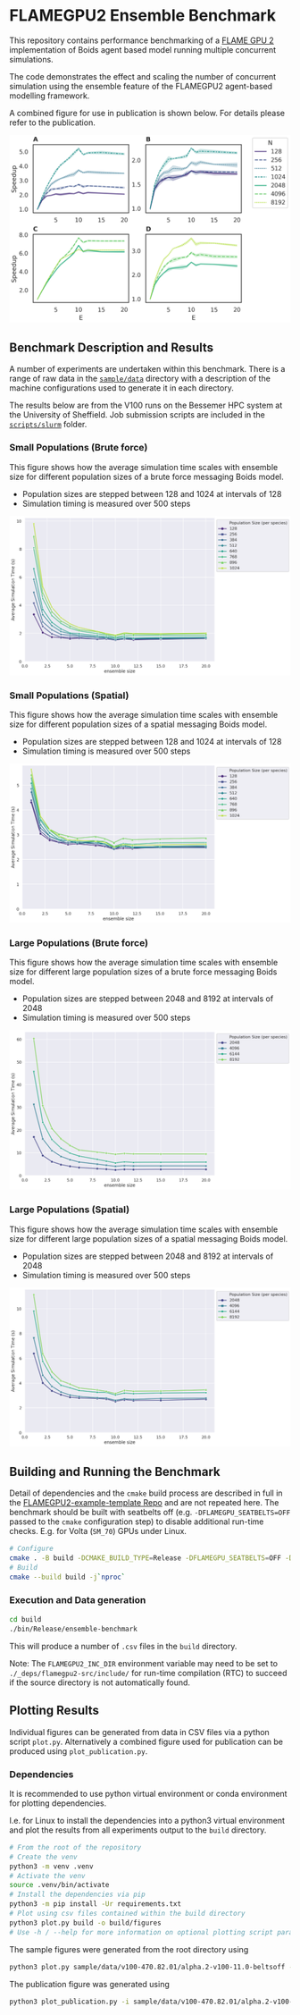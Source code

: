 # FLAMEGPU2 Ensemble Benchmark

This repository contains performance benchmarking of a [FLAME GPU 2](https://github.com/FLAMEGPU/FLAMEGPU2) implementation of Boids agent based model running multiple concurrent simulations.

The code demonstrates the effect and scaling the number of concurrent simulation using the ensemble feature of the FLAMEGPU2 agent-based modelling framework.

A combined figure for use in publication is shown below. For details please refer to the publication.

[![Combined Benchmark Figure](sample/figures/v100-470.82.01/alpha.2-v100-11.0-beltsoff/paper_figure.png)](sample/figures/v100-470.82.01/alpha.2-v100-11.0-beltsoff/paper_figure.png)

## Benchmark Description and Results

A number of experiments are undertaken within this benchmark. There is a range of raw data in the [`sample/data`](sample/data) directory with a description of the machine configurations used to generate it in each directory.

The results below are from the V100 runs on the Bessemer HPC system at the University of Sheffield. Job submission scripts are included in the [`scripts/slurm`](scripts/slurm) folder.

### Small Populations (Brute force)

This figure shows how the average simulation time scales with ensemble size for different population sizes of a brute force messaging Boids model.

+ Population sizes are stepped between 128 and 1024 at intervals of 128
+ Simulation timing is measured over 500 steps

![sample/figures/v100-470.82.01/alpha.2-v100-11.0-beltsoff/small--small_pop_brute_force.png](sample/figures/v100-470.82.01/alpha.2-v100-11.0-beltsoff/small--small_pop_brute_force.png)

### Small Populations (Spatial)

This figure shows how the average simulation time scales with ensemble size for different population sizes of a spatial messaging Boids model.

+ Population sizes are stepped between 128 and 1024 at intervals of 128
+ Simulation timing is measured over 500 steps

![sample/figures/v100-470.82.01/alpha.2-v100-11.0-beltsoff/small--small_pop.png](sample/figures/v100-470.82.01/alpha.2-v100-11.0-beltsoff/small--small_pop.png)

### Large Populations (Brute force)

This figure shows how the average simulation time scales with ensemble size for different large population sizes of a brute force messaging Boids model.

+ Population sizes are stepped between 2048 and 8192 at intervals of 2048
+ Simulation timing is measured over 500 steps

![sample/figures/v100-470.82.01/alpha.2-v100-11.0-beltsoff/large--large_pop_brute_force.png](sample/figures/v100-470.82.01/alpha.2-v100-11.0-beltsoff/large--large_pop_brute_force.png)

### Large Populations (Spatial)

This figure shows how the average simulation time scales with ensemble size for different large population sizes of a spatial messaging Boids model.

+ Population sizes are stepped between 2048 and 8192 at intervals of 2048
+ Simulation timing is measured over 500 steps

![sample/figures/v100-470.82.01/alpha.2-v100-11.0-beltsoff/large--large_pop.png](sample/figures/v100-470.82.01/alpha.2-v100-11.0-beltsoff/large--large_pop.png)

## Building and Running the Benchmark

Detail of dependencies and the `cmake` build process are described in full in the [FLAMEGPU2-example-template Repo](https://github.com/FLAMEGPU/FLAMEGPU2-example-template) and are not repeated here. The benchmark should be built with seatbelts off (e.g. `-DFLAMEGPU_SEATBELTS=OFF` passed to the `cmake` configuration step) to disable additional run-time checks. E.g. for Volta (`SM_70`) GPUs under Linux.

```bash
# Configure 
cmake . -B build -DCMAKE_BUILD_TYPE=Release -DFLAMEGPU_SEATBELTS=OFF -DCMAKE_CUDA_ARCHITECTURES=70
# Build
cmake --build build -j`nproc` 
```

### Execution and Data generation

```bash
cd build
./bin/Release/ensemble-benchmark 
```

This will produce a number of `.csv` files in the `build` directory.

Note: The `FLAMEGPU2_INC_DIR` environment variable may need to be set to `./_deps/flamegpu2-src/include/` for run-time compilation (RTC) to succeed if the source directory is not automatically found.

## Plotting Results

Individual figures can be generated from data in CSV files via a python script `plot.py`. Alternatively a combined figure used for publication can be produced using `plot_publication.py`.

### Dependencies

It is recommended to use python virtual environment or conda environment for plotting dependencies.

I.e. for Linux to install the dependencies into a python3 virtual environment and plot the results from all experiments output to the `build` directory.

```bash
# From the root of the repository
# Create the venv
python3 -m venv .venv
# Activate the venv
source .venv/bin/activate
# Install the dependencies via pip
python3 -m pip install -Ur requirements.txt
# Plot using csv files contained within the build directory
python3 plot.py build -o build/figures
# Use -h / --help for more information on optional plotting script parameters.
```

The sample figures were generated from the root directory using

```bash
python3 plot.py sample/data/v100-470.82.01/alpha.2-v100-11.0-beltsoff -o sample/figures/v100-470.82.01/alpha.2-v100-11.0-beltsoff
```

The publication figure was generated using 

```bash
python3 plot_publication.py -i sample/data/v100-470.82.01/alpha.2-v100-11.0-beltsoff -o sample/figures/v100-470.82.01/alpha.2-v100-11.0-beltsoff
```
